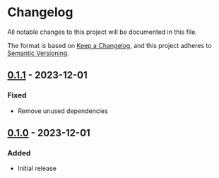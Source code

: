 # Changelog

All notable changes to this project will be documented in this file.

The format is based on [Keep a Changelog](https://keepachangelog.com/en/1.0.0/),
and this project adheres to [Semantic Versioning](https://semver.org/spec/v2.0.0.html).

## [0.1.1] - 2023-12-01

### Fixed

- Remove unused dependencies

## [0.1.0] - 2023-12-01

### Added

- Initial release

[0.1.0]: https://github.com/bikeshedder/sprity/releases/tag/sprity-aseprite-v0.1.0
[0.1.1]: https://github.com/bikeshedder/sprity/releases/tag/sprity-aseprite-v0.1.1
